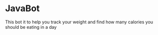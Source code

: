 # JavaBot
This bot it to help you track your weight and find how many calories you should be eating in a day
